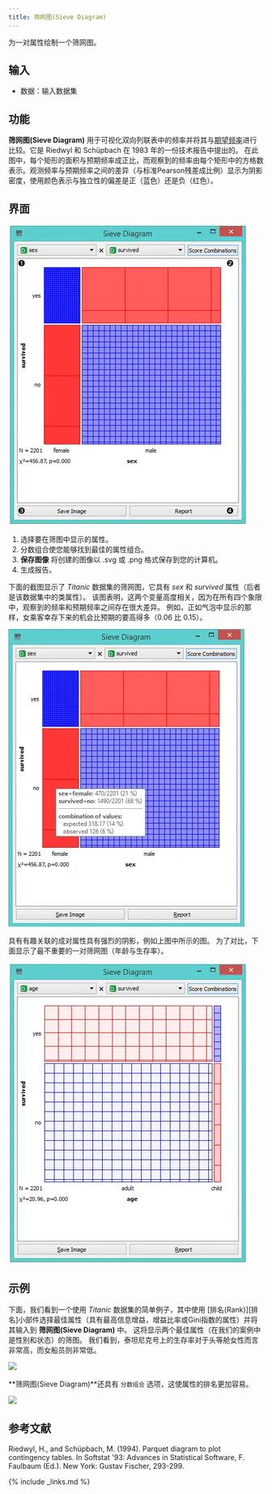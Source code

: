 ```yaml
---
title: 筛网图(Sieve Diagram)
---
```


为一对属性绘制一个筛网图。





## 输入
- 数据：输入数据集

## 功能
**筛网图(Sieve Diagram)** 用于可视化双向列联表中的频率并将其与[期望频率](http://cnx.org/contents/d396c4ad-2fd7-47cd-be84-152b44880feb@2/What-is-an-expected-frequency)进行比较。它是 Riedwyl 和 Schüpbach 在 1983 年的一份技术报告中提出的。 在此图中，每个矩形的面积与预期频率成正比，而观察到的频率由每个矩形中的方格数表示。观测频率与预期频率之间的差异（与标准Pearson残差成比例）显示为阴影密度，使用颜色表示与独立性的偏差是正（蓝色）还是负（红色）。

## 界面
![](/assets/images/visualize/SieveDiagram-stamped.png.webp)

1. 选择要在筛图中显示的属性。
2. 分数组合使您能够找到最佳的属性组合。
3. **保存图像** 将创建的图像以 .svg 或 .png 格式保存到您的计算机。
4. 生成报告。

下面的截图显示了 *Titanic* 数据集的筛网图，它具有 *sex* 和 *survived* 属性（后者是该数据集中的类属性）。 该图表明，这两个变量高度相关，因为在所有四个象限中，观察到的频率和预期频率之间存在很大差异。 例如，正如气泡中显示的那样，女乘客幸存下来的机会比预期的要高得多（0.06 比 0.15）。


![](/assets/images/visualize/SieveDiagram-Titanic.png.webp)

具有有趣关联的成对属性具有强烈的阴影，例如上图中所示的图。 为了对比，下面显示了最不重要的一对筛网图（年龄与生存率）。

![](/assets/images/visualize/SieveDiagram-Titanic-age-survived.png.webp)

## 示例
下面，我们看到一个使用 *Titanic* 数据集的简单例子，其中使用
[排名(Rank)][排名]小部件选择最佳属性（具有最高信息增益，增益比率或Gini指数的属性）并将其输入到 **筛网图(Sieve Diagram)** 中。 这将显示两个最佳属性（在我们的案例中是性别和状态）的筛图。 我们看到，泰坦尼克号上的生存率对于头等舱女性而言非常高，而女船员则非常低。

![](/assets/images/visualize/SieveDiagram-Example2.png.webp)

**筛网图(Sieve Diagram)**还具有 `分数组合` 选项，这使属性的排名更加容易。

![](/assets/images/visualize/SieveDiagram-Example1.png.webp)

## 参考文献

Riedwyl, H., and Schüpbach, M. (1994). Parquet diagram to plot contingency tables. In Softstat '93: Advances in Statistical Software, F. Faulbaum (Ed.). New York: Gustav Fischer, 293-299.

{% include _links.md %}